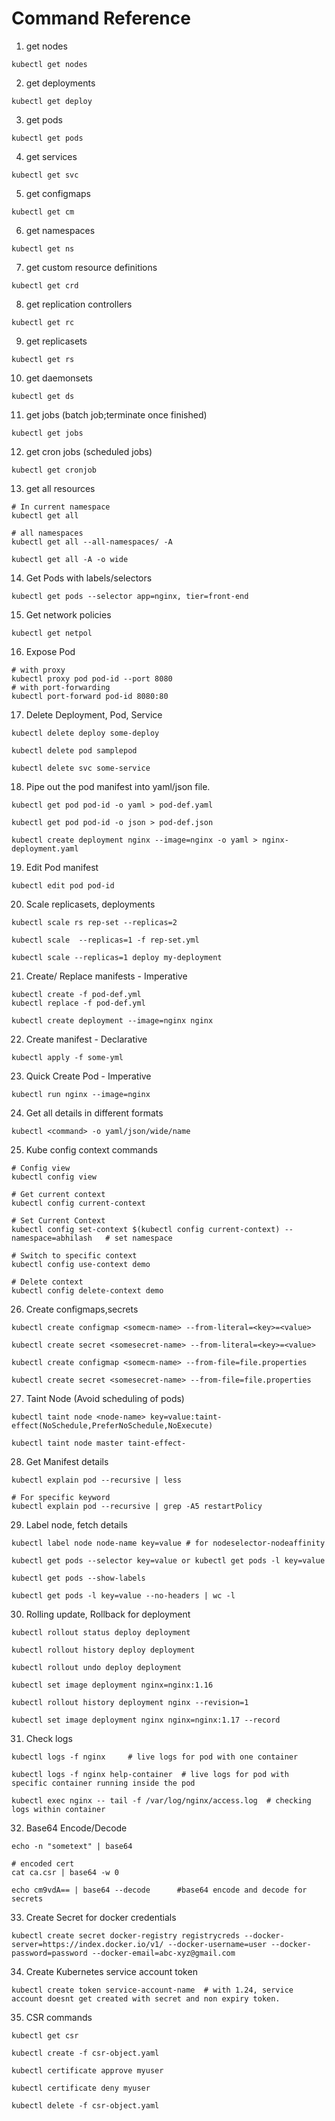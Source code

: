 # Command Reference

1. get nodes
```
kubectl get nodes
```
2. get deployments
```
kubectl get deploy
```
3. get pods
```
kubectl get pods
```
4. get services
```
kubectl get svc
```
5. get configmaps
```
kubectl get cm
```
6. get namespaces
```
kubectl get ns
```
7. get custom resource definitions
```
kubectl get crd
```
8. get replication controllers
```
kubectl get rc
```
9. get replicasets
```
kubectl get rs
```
10. get daemonsets
```
kubectl get ds
```
11. get jobs (batch job;terminate once finished)
```
kubectl get jobs
```
12. get cron jobs (scheduled jobs)
```
kubectl get cronjob
```
13. get all resources
```
# In current namespace
kubectl get all

# all namespaces
kubectl get all --all-namespaces/ -A

kubectl get all -A -o wide
```
14. Get Pods with labels/selectors
```
kubectl get pods --selector app=nginx, tier=front-end
```
15. Get network policies
```
kubectl get netpol
```
16. Expose Pod
```
# with proxy
kubectl proxy pod pod-id --port 8080
# with port-forwarding
kubectl port-forward pod-id 8080:80
```
17. Delete Deployment, Pod, Service
```
kubectl delete deploy some-deploy

kubectl delete pod samplepod

kubectl delete svc some-service
```
18. Pipe out the pod manifest into yaml/json file.
```
kubectl get pod pod-id -o yaml > pod-def.yaml

kubectl get pod pod-id -o json > pod-def.json

kubectl create deployment nginx --image=nginx -o yaml > nginx-deployment.yaml

```
19. Edit Pod manifest
```
kubectl edit pod pod-id
```
20. Scale replicasets, deployments
```
kubectl scale rs rep-set --replicas=2

kubectl scale  --replicas=1 -f rep-set.yml

kubectl scale --replicas=1 deploy my-deployment
```
21. Create/ Replace manifests - Imperative
```
kubectl create -f pod-def.yml
kubectl replace -f pod-def.yml

kubectl create deployment --image=nginx nginx
```
22. Create manifest - Declarative
```
kubectl apply -f some-yml
```
23. Quick Create Pod - Imperative
```
kubectl run nginx --image=nginx
```
24. Get all details in different formats
```
kubectl <command> -o yaml/json/wide/name
```
25. Kube config context commands
```
# Config view
kubectl config view

# Get current context
kubectl config current-context

# Set Current Context
kubectl config set-context $(kubectl config current-context) --namespace=abhilash   # set namespace

# Switch to specific context
kubectl config use-context demo

# Delete context
kubectl config delete-context demo
```
26. Create configmaps,secrets
```
kubectl create configmap <somecm-name> --from-literal=<key>=<value>

kubectl create secret <somesecret-name> --from-literal=<key>=<value>

kubectl create configmap <somecm-name> --from-file=file.properties

kubectl create secret <somesecret-name> --from-file=file.properties
```
27. Taint Node (Avoid scheduling of pods)
```
kubectl taint node <node-name> key=value:taint-effect(NoSchedule,PreferNoSchedule,NoExecute)

kubectl taint node master taint-effect-
```
28. Get Manifest details
```
kubectl explain pod --recursive | less

# For specific keyword
kubectl explain pod --recursive | grep -A5 restartPolicy
```
29. Label node, fetch details
```
kubectl label node node-name key=value # for nodeselector-nodeaffinity

kubectl get pods --selector key=value or kubectl get pods -l key=value

kubectl get pods --show-labels

kubectl get pods -l key=value --no-headers | wc -l
```
30. Rolling update, Rollback for deployment
```
kubectl rollout status deploy deployment

kubectl rollout history deploy deployment

kubectl rollout undo deploy deployment

kubectl set image deployment nginx=nginx:1.16

kubectl rollout history deployment nginx --revision=1

kubectl set image deployment nginx nginx=nginx:1.17 --record

```
31. Check logs
```
kubectl logs -f nginx     # live logs for pod with one container

kubectl logs -f nginx help-container  # live logs for pod with specific container running inside the pod

kubectl exec nginx -- tail -f /var/log/nginx/access.log  # checking logs within container
```
32. Base64 Encode/Decode
```
echo -n "sometext" | base64

# encoded cert
cat ca.csr | base64 -w 0

echo cm9vdA== | base64 --decode      #base64 encode and decode for secrets
```
33. Create Secret for docker credentials
```
kubectl create secret docker-registry registrycreds --docker-server=https://index.docker.io/v1/ --docker-username=user --docker-password=password --docker-email=abc-xyz@gmail.com  
```
34. Create Kubernetes service account token
```
kubectl create token service-account-name  # with 1.24, service account doesnt get created with secret and non expiry token.
```

35. CSR commands
```
kubectl get csr

kubectl create -f csr-object.yaml

kubectl certificate approve myuser

kubectl certificate deny myuser

kubectl delete -f csr-object.yaml
```